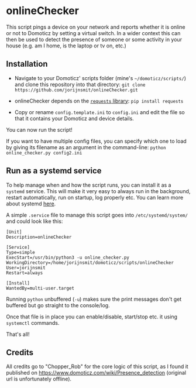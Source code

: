 # onlineChecker

This script pings a device on your network and reports whether it is online or not to Domoticz by setting a virtual switch. In a wider context this can then be used to detect the presence of someone or some activity in your house (e.g. am I home, is the laptop or tv on, etc.)

## Installation

- Navigate to your Domoticz' scripts folder (mine's `~/domoticz/scripts/`) and clone this repository into that directory:
`git clone https://github.com/jorijnsmit/onlineChecker.git`

- onlineChecker depends on the [`requests` library](http://docs.python-requests.org/en/master/): `pip install requests`

- Copy or rename `config.template.ini` to `config.ini` and edit the file so that it contains your Domoticz and device details.

You can now run the script!

If you want to have multiple config files, you can specify which one to load by giving its filename as an argument in the command-line: `python online_checker.py config2.ini`



## Run as a systemd service

To help manage when and how the script runs, you can install it as a `systemd` service. This will make it very easy to always run in the background, restart automatically, run on startup, log properly etc. You can learn more about systemd [here](https://wiki.debian.org/systemd).

A simple `.service` file to manage this script goes into `/etc/systemd/system/` and could look like this:

```
[Unit]
Description=onlineChecker

[Service]
Type=simple
ExecStart=/usr/bin/python3 -u online_checker.py
WorkingDirectory=/home/jorijnsmit/domoticz/scripts/onlineChecker
User=jorijnsmit
Restart=always

[Install]
WantedBy=multi-user.target
```
Running `python` unbuffered (`-u`) makes sure the print messages don't get buffered but go straight to the console/log.

Once that file is in place you can enable/disable, start/stop etc. it using `systemctl` commands.

That's all!

## Credits

All credits go to "Chopper_Rob" for the core logic of this script, as I found it published on https://www.domoticz.com/wiki/Presence_detection (original url is unfortunately offline).
